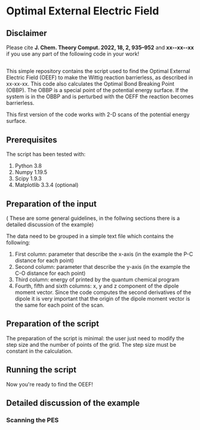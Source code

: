 # Optimal External Electric Field

## Disclaimer 
Please cite **J. Chem. Theory Comput. 2022, 18, 2, 935–952** and **xx--xx--xx** if you use any part of the following code in your work!

##
This simple repository contains the script used to find the Optimal External Electric Field (OEEF) to make the Wittig reaction barrierless, as described in xx-xx-xx. This code also calculates the Optimal Bond Breaking Point (OBBP). The OBBP is a special point of the potential energy surface. If the system is in the OBBP and is perturbed with the OEFF the reaction becomes barrierless.

This first version of the code works with 2-D scans of the potential energy surface.

## Prerequisites
The script has been tested with:
1. Python 3.8
2. Numpy 1.19.5
3. Scipy 1.9.3
4. Matplotlib 3.3.4 (optional)

## Preparation of the input
( These are some general guidelines, in the follwing sections there is a detailed discussion of the example)

The data need to be grouped in a simple text file which contains the following:

1. First column: parameter that describe the x-axis (in the example the P-C distance for each point)
2. Second column: parameter that describe the y-axis (in the example the C-O distance for each point)
3. Third column: energy of printed by the quantum chemical program
4. Fourth, fifth and sixth columns: x, y and z component of the dipole moment vector. Since the code computes the second derivatives of the dipole it is very important that the origin of the dipole moment vector is the same for each point of the scan.

## Preparation of the script

The preparation of the script is minimal: the user just need to modify the step size and the number of points of the grid. The step size must be constant in the calculation.

## Running the script

Now you're ready to find the OEEF!

## Detailed discussion of the example

### Scanning the PES

